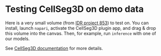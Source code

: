 # Testing CellSeg3D on demo data

Here is a very small volume (from [IDR project 853](https://idr.openmicroscopy.org/webclient/?show=project-853)) to test on.
You can install, launch `napari`, activate the CellSeg3D plugin app, and drag & drop this volume into the canvas.
Then, for example, run `inference` with one of our models.

See [CellSeg3D documentation](https://adaptivemotorcontrollab.github.io/CellSeg3d/welcome.html) for more details.
